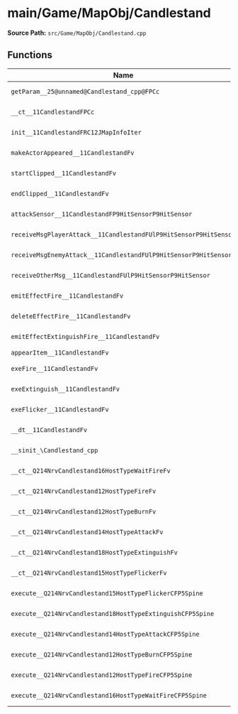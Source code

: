 # main/Game/MapObj/Candlestand

**Source Path:** `src/Game/MapObj/Candlestand.cpp`

## Functions

| Name | Address | Match % |
|------|---------|---------|
| `getParam__25@unnamed@Candlestand_cpp@FPCc` | `0x801BC5EC` | :x: (48.3%) |
| `__ct__11CandlestandFPCc` | `0x801BC65C` | :white_check_mark: (100.0%) |
| `init__11CandlestandFRC12JMapInfoIter` | `0x801BC6AC` | :white_check_mark: (100.0%) |
| `makeActorAppeared__11CandlestandFv` | `0x801BC814` | :white_check_mark: (100.0%) |
| `startClipped__11CandlestandFv` | `0x801BC86C` | :white_check_mark: (100.0%) |
| `endClipped__11CandlestandFv` | `0x801BC8C8` | :white_check_mark: (100.0%) |
| `attackSensor__11CandlestandFP9HitSensorP9HitSensor` | `0x801BC924` | :white_check_mark: (100.0%) |
| `receiveMsgPlayerAttack__11CandlestandFUlP9HitSensorP9HitSensor` | `0x801BC9B4` | :white_check_mark: (100.0%) |
| `receiveMsgEnemyAttack__11CandlestandFUlP9HitSensorP9HitSensor` | `0x801BCA60` | :white_check_mark: (100.0%) |
| `receiveOtherMsg__11CandlestandFUlP9HitSensorP9HitSensor` | `0x801BCB0C` | :white_check_mark: (100.0%) |
| `emitEffectFire__11CandlestandFv` | `0x801BCBAC` | :x: (85.7%) |
| `deleteEffectFire__11CandlestandFv` | `0x801BCC1C` | :x: (85.7%) |
| `emitEffectExtinguishFire__11CandlestandFv` | `0x801BCC8C` | :x: (87.1%) |
| `appearItem__11CandlestandFv` | `0x801BCD08` | :x: (0.0%) |
| `exeFire__11CandlestandFv` | `0x801BCF5C` | :white_check_mark: (100.0%) |
| `exeExtinguish__11CandlestandFv` | `0x801BD004` | :white_check_mark: (100.0%) |
| `exeFlicker__11CandlestandFv` | `0x801BD0B4` | :x: (89.8%) |
| `__dt__11CandlestandFv` | `0x801BD178` | :white_check_mark: (100.0%) |
| `__sinit_\Candlestand_cpp` | `0x801BD1D0` | :white_check_mark: (100.0%) |
| `__ct__Q214NrvCandlestand16HostTypeWaitFireFv` | `0x801BD21C` | :white_check_mark: (100.0%) |
| `__ct__Q214NrvCandlestand12HostTypeFireFv` | `0x801BD22C` | :white_check_mark: (100.0%) |
| `__ct__Q214NrvCandlestand12HostTypeBurnFv` | `0x801BD23C` | :white_check_mark: (100.0%) |
| `__ct__Q214NrvCandlestand14HostTypeAttackFv` | `0x801BD24C` | :white_check_mark: (100.0%) |
| `__ct__Q214NrvCandlestand18HostTypeExtinguishFv` | `0x801BD25C` | :white_check_mark: (100.0%) |
| `__ct__Q214NrvCandlestand15HostTypeFlickerFv` | `0x801BD26C` | :white_check_mark: (100.0%) |
| `execute__Q214NrvCandlestand15HostTypeFlickerCFP5Spine` | `0x801BD27C` | :white_check_mark: (100.0%) |
| `execute__Q214NrvCandlestand18HostTypeExtinguishCFP5Spine` | `0x801BD284` | :white_check_mark: (100.0%) |
| `execute__Q214NrvCandlestand14HostTypeAttackCFP5Spine` | `0x801BD28C` | :white_check_mark: (100.0%) |
| `execute__Q214NrvCandlestand12HostTypeBurnCFP5Spine` | `0x801BD2F4` | :white_check_mark: (100.0%) |
| `execute__Q214NrvCandlestand12HostTypeFireCFP5Spine` | `0x801BD310` | :white_check_mark: (100.0%) |
| `execute__Q214NrvCandlestand16HostTypeWaitFireCFP5Spine` | `0x801BD318` | :white_check_mark: (100.0%) |